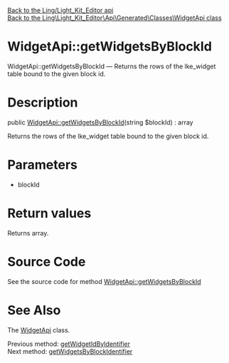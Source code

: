 [Back to the Ling/Light_Kit_Editor api](https://github.com/lingtalfi/Light_Kit_Editor/blob/master/doc/api/Ling/Light_Kit_Editor.md)<br>
[Back to the Ling\Light_Kit_Editor\Api\Generated\Classes\WidgetApi class](https://github.com/lingtalfi/Light_Kit_Editor/blob/master/doc/api/Ling/Light_Kit_Editor/Api/Generated/Classes/WidgetApi.md)


WidgetApi::getWidgetsByBlockId
================



WidgetApi::getWidgetsByBlockId — Returns the rows of the lke_widget table bound to the given block id.




Description
================


public [WidgetApi::getWidgetsByBlockId](https://github.com/lingtalfi/Light_Kit_Editor/blob/master/doc/api/Ling/Light_Kit_Editor/Api/Generated/Classes/WidgetApi/getWidgetsByBlockId.md)(string $blockId) : array




Returns the rows of the lke_widget table bound to the given block id.




Parameters
================


- blockId

    


Return values
================

Returns array.








Source Code
===========
See the source code for method [WidgetApi::getWidgetsByBlockId](https://github.com/lingtalfi/Light_Kit_Editor/blob/master/Api/Generated/Classes/WidgetApi.php#L284-L295)


See Also
================

The [WidgetApi](https://github.com/lingtalfi/Light_Kit_Editor/blob/master/doc/api/Ling/Light_Kit_Editor/Api/Generated/Classes/WidgetApi.md) class.

Previous method: [getWidgetIdByIdentifier](https://github.com/lingtalfi/Light_Kit_Editor/blob/master/doc/api/Ling/Light_Kit_Editor/Api/Generated/Classes/WidgetApi/getWidgetIdByIdentifier.md)<br>Next method: [getWidgetsByBlockIdentifier](https://github.com/lingtalfi/Light_Kit_Editor/blob/master/doc/api/Ling/Light_Kit_Editor/Api/Generated/Classes/WidgetApi/getWidgetsByBlockIdentifier.md)<br>

